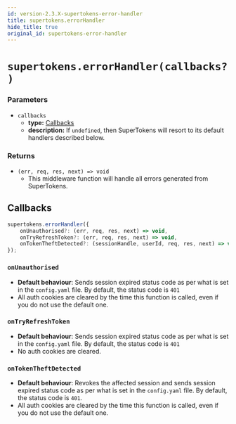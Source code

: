 ```yaml
---
id: version-2.3.X-supertokens-error-handler
title: supertokens.errorHandler
hide_title: true
original_id: supertokens-error-handler
---
```


# `supertokens.errorHandler(callbacks?)`
### Parameters
- `callbacks`
    - **type:** [Callbacks](./supertokens-error-handler#callbacks)
    - **description:** If `undefined`, then SuperTokens will resort to its default handlers described below.

### Returns
- `(err, req, res, next) => void`
    - This middleware function will handle all errors generated from SuperTokens.


## Callbacks
```js
supertokens.errorHandler({
    onUnauthorised?: (err, req, res, next) => void,
    onTryRefreshToken?: (err, req, res, next) => void,
    onTokenTheftDetected?: (sessionHandle, userId, req, res, next) => void
});
```

### `onUnauthorised`
- **Default behaviour**: Sends session expired status code as per what is set in the `config.yaml` file. By default, the status code is `401`
- All auth cookies are cleared by the time this function is called, even if you do not use the default one.

### `onTryRefreshToken`
- **Default behaviour**: Sends session expired status code as per what is set in the `config.yaml` file. By default, the status code is `401`
- No auth cookies are cleared.

### `onTokenTheftDetected`
- **Default behaviour**: Revokes the affected session and sends session expired status code as per what is set in the `config.yaml` file. By default, the status code is `401`.
- All auth cookies are cleared by the time this function is called, even if you do not use the default one.